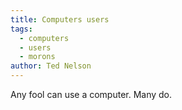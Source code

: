 ```yaml
---
title: Computers users
tags:
  - computers
  - users
  - morons
author: Ted Nelson
---
```


Any fool can use a computer. Many do.
